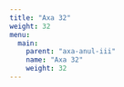 ```yaml
---
title: "Axa 32"
weight: 32
menu:
  main:
    parent: "axa-anul-iii"
    name: "Axa 32"
    weight: 32
---
```

